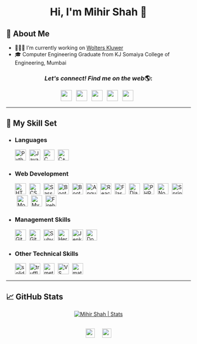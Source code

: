 <div style="text-align: center">
    <h1>Hi, I'm Mihir Shah 👋</h1>
</div>

## 📖 About Me
- 👨🏻‍💻 I’m currently working on [Wolters Kluwer](https://www.wolterskluwer.com/en-in)
- 🎓 Computer Engineering Graduate from KJ Somaiya College of Engineering, Mumbai

<div style="text-align: center">
    <h3><i>Let's connect! Find me on the web</i>🌎:</h3>
    <p>
        <a href="https://www.linkedin.com/in/mihir-ms/" target="_blank"><img height="30" src="https://img.shields.io/badge/linkedin-blue.svg?&style=for-the-badge&logo=linkedin&logoColor=white"></a>&nbsp;&nbsp;
        <a href="https://www.instagram.com/mihir.ms05/" target="_blank"><img height="30" src="https://img.shields.io/badge/instagram-C13584.svg?&style=for-the-badge&logo=instagram&logoColor=white"></a>&nbsp;&nbsp;
        <a href="https://www.facebook.com/mihir.ms05/" target="_blank"><img height="30" src="https://img.shields.io/badge/facebook-blue.svg?&style=for-the-badge&logo=facebook&logoColor=white" /></a>&nbsp;&nbsp;
        <a href="https://twitter.com/mihirshah98" target="_blank"><img height="30" src="https://img.shields.io/badge/twitter-%231DA1F2.svg?&style=for-the-badge&logo=twitter&logoColor=white"></a>&nbsp;&nbsp;
        <a href="mailto:mihirshah050505@gmail.com" target="_blank"><img height="30" src="https://img.shields.io/badge/gmail-c14438?&style=for-the-badge&logo=gmail&logoColor=white"></a>&nbsp;&nbsp;
    </p>
</div>

--- 

## 🚀 My Skill Set
<div>
    <ul>
        <li><h3>Languages</h3></li>
            <img src="https://www.vectorlogo.zone/logos/python/python-horizontal.svg" alt="Python" height="30" title="Python" />
            <img style="margin-left: 5px" src="https://www.vectorlogo.zone/logos/java/java-horizontal.svg" alt="Java" height="30" title="Java" />
            <img style="margin-left: 5px" src="https://cdn.iconscout.com/icon/free/png-512/c-programming-569564.png" alt="C" height="30" title="C"/>
            <img style="margin-left: 5px" src="https://e7.pngegg.com/pngimages/46/626/png-clipart-c-logo-the-c-programming-language-computer-icons-computer-programming-source-code-programming-miscellaneous-template.png" alt="C++" height="30" title="C++"/>
        <li><h3>Web Development</h3></li>
            <img src="https://www.vectorlogo.zone/logos/w3_html5/w3_html5-icon.svg" alt="HTML5" height="30" title="HTML5" />
            <img style="margin-left: 5px" src="https://www.vectorlogo.zone/logos/w3_css/w3_css-icon.svg" alt="CSS 3" height="30" title="CSS 3" />
            <img style="margin-left: 5px" src="https://www.vectorlogo.zone/logos/sass-lang/sass-lang-icon.svg" alt="Sass" height="30" title="Sass" />
            <img style="margin-left: 5px" src="https://www.vectorlogo.zone/logos/javascript/javascript-icon.svg" alt="Bootstrap" height="30" title="Bootstrap" />
            <img style="margin-left: 5px" src="https://www.vectorlogo.zone/logos/getbootstrap/getbootstrap-icon.svg" alt="Bootstrap" height="30" title="Bootstrap" />
            <img style="margin-left: 5px" src="https://www.vectorlogo.zone/logos/angular/angular-icon.svg" alt="Angular" height="30" title="Angular" />
            <img style="margin-left: 5px" src="https://www.vectorlogo.zone/logos/reactjs/reactjs-icon.svg" alt="React" height="30" title="Angular" />
            <img style="margin-left: 5px" src="https://www.vectorlogo.zone/logos/pocoo_flask/pocoo_flask-ar21.svg" alt="Flask" height="30" title="Flask" />
            <img style="margin-left: 5px" style="margin-left: 5px" src="https://www.vectorlogo.zone/logos/djangoproject/djangoproject-ar21.svg" alt="Django" height="30" title="Django" />
            <img style="margin-left: 5px" src="https://www.vectorlogo.zone/logos/php/php-ar21.svg" alt="PHP"  height="30" title="PHP" />
            <img style="margin-left: 5px" src="https://www.vectorlogo.zone/logos/nodejs/nodejs-horizontal.svg" alt="Node.JS" height="30" title="Node.JS" />
            <img style="margin-left: 5px" src="https://www.vectorlogo.zone/logos/springio/springio-ar21.svg" alt="Spring" height="30" title="Spring" />
            <img style="margin-left: 5px" src="https://www.vectorlogo.zone/logos/mongodb/mongodb-ar21.svg" alt="Mongo DB" height="30" title="Mongo DB" />
            <img style="margin-left: 5px" src="https://www.vectorlogo.zone/logos/mysql/mysql-ar21.svg" alt="My SQL" height="30" title="My SQL" />
            <img style="margin-left: 5px" src="https://www.vectorlogo.zone/logos/firebase/firebase-icon.svg" alt="Firebase" height="30" title="Firebase" />
        <li><h3>Management Skills</h3></li>
            <img src="https://www.vectorlogo.zone/logos/git-scm/git-scm-ar21.svg" alt="Git SCM" height="30" title="Git SCM" />
            <img style="margin-left: 5px" src="https://www.vectorlogo.zone/logos/github/github-icon.svg" alt="GitHub" height="30" title="GitHub" />
            <img style="margin-left: 5px" src="https://www.vectorlogo.zone/logos/apache_subversion/apache_subversion-icon.svg" alt="Subversion" height="30" title="Subversion" />
            <img style="margin-left: 5px" src="https://www.vectorlogo.zone/logos/heroku/heroku-ar21.svg" alt="Heroku" height="30" title="Heroku" />
            <img style="margin-left: 5px" src="https://www.vectorlogo.zone/logos/jenkins/jenkins-official.svg" alt="Jenkins" height="30" title="Jenkins" />
            <img style="margin-left: 5px" src="https://www.vectorlogo.zone/logos/docker/docker-official.svg" alt="Docker" height="30" title="Docker" />
        <li><h3>Other Technical Skills</h3></li>
            <img src="https://miro.medium.com/max/4000/0*yqbRInqX0ZRUlVS0" alt="solidity" height="30" title="Solidity" />
            <img style="margin-left: 5px" src="https://ccoingossip.com/wp-content/uploads/2020/08/truffle-logo.png" alt="truffle" height="30" title="Truffle" />
            <img style="margin-left: 5px" src="https://cdn.iconscout.com/icon/free/png-512/metamask-2728406-2261817.png" alt="metamask" height="30" title="Metamask" />
            <img style="margin-left: 5px" src="https://www.vectorlogo.zone/logos/visualstudio_code/visualstudio_code-icon.svg" alt="VS Code" height="30" title="VS Code" />
            <img style="margin-left: 5px" src="https://upload.wikimedia.org/wikipedia/commons/thumb/2/21/Matlab_Logo.png/667px-Matlab_Logo.png" alt="matlab" height="30" title="MATLAB" />
    </ul>
</div>

--- 

## &#x1f4c8; GitHub Stats 
<div align="center">
    <a href="https://github.com/mihir-ms" target="_blank">
        <img src="https://github-readme-stats.vercel.app/api?username=mihir-ms&show_icons=true&count_private=true" align="center" alt="Mihir Shah | Stats"/>
    </a>
</div>
<br/>
<p align=center>
    <img height="25" src="https://badges.pufler.dev/visits/mihir-ms/mihir-ms?color=black&logo=github" /> &nbsp; &nbsp;
    <a href="https://github.com/mihir-ms" target="_blank"><img height="25" src="https://komarev.com/ghpvc/?username=mihir-ms&color=brightgreen" /></a>
</p>